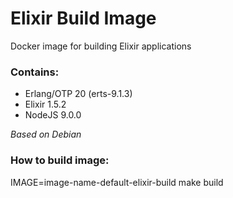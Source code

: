 # Elixir Build Image

Docker image for building Elixir applications

### Contains: 

- Erlang/OTP 20 (erts-9.1.3)
- Elixir 1.5.2
- NodeJS 9.0.0

*Based on Debian*

### How to build image:

  IMAGE=image-name-default-elixir-build make build
  
